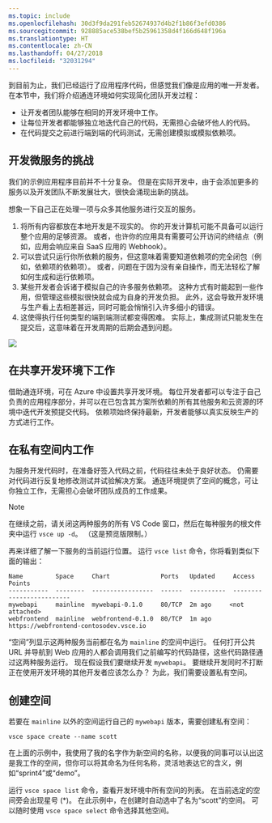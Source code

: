 ```yaml
---
ms.topic: include
ms.openlocfilehash: 30d3f9da291feb52674937d4b2f1b86f3efd0386
ms.sourcegitcommit: 928885ace538bef5b25961358d4f166d648f196a
ms.translationtype: HT
ms.contentlocale: zh-CN
ms.lasthandoff: 04/27/2018
ms.locfileid: "32031294"
---
```

到目前为止，我们已经运行了应用程序代码，但感觉我们像是应用的唯一开发者。 在本节中，我们将介绍通连环境如何实现简化团队开发过程：
* 让开发者团队能够在相同的开发环境中工作。
* 让每位开发者都能够独立地迭代自己的代码，无需担心会破坏他人的代码。
* 在代码提交之前进行端到端的代码测试，无需创建模拟或模拟依赖项。

## <a name="challenges-with-developing-microservices"></a>开发微服务的挑战
我们的示例应用程序目前并不十分复杂。 但是在实际开发中，由于会添加更多的服务以及开发团队不断发展壮大，很快会涌现出新的挑战。

想象一下自己正在处理一项与众多其他服务进行交互的服务。

1. 将所有内容都放在本地开发是不现实的。 你的开发计算机可能不具备可以运行整个应用的足够资源。 或者，也许你的应用具有需要可公开访问的终结点（例如，应用会响应来自 SaaS 应用的 Webhook）。
1. 可以尝试只运行你所依赖的服务，但这意味着需要知道依赖项的完全闭包（例如，依赖项的依赖项）。 或者，问题在于因为没有亲自操作，而无法轻松了解如何生成和运行依赖项。
1. 某些开发者会诉诸于模拟自己的许多服务依赖项。 这种方式有时能起到一些作用，但管理这些模拟很快就会成为自身的开发负担。 此外，这会导致开发环境与生产看上去相差甚远，同时可能会悄悄引入许多细小的错误。
1. 这使得执行任何类型的端到端测试都变得困难。 实际上，集成测试只能发生在提交后，这意味着在开发周期的后期会遇到问题。

![](../media/microservices-challenges.png)


## <a name="work-in-a-shared-development-environment"></a>在共享开发环境下工作
借助通连环境，可在 Azure 中设置共享开发环境。 每位开发者都可以专注于自己负责的应用程序部分，并可以在已包含其方案所依赖的所有其他服务和云资源的环境中迭代开发预提交代码。 依赖项始终保持最新，开发者能够以真实反映生产的方式进行工作。

## <a name="work-in-your-own-space"></a>在私有空间内工作
为服务开发代码时，在准备好签入代码之前，代码往往未处于良好状态。 仍需要对代码进行反复地修改测试并试验解决方案。 通连环境提供了空间的概念，可让你独立工作，无需担心会破坏团队成员的工作成果。

> [!Note]
> 在继续之前，请关闭这两种服务的所有 VS Code 窗口，然后在每种服务的根文件夹中运行 `vsce up -d`。 （这是预览版限制。）

再来详细了解一下服务的当前运行位置。 运行 `vsce list` 命令，你将看到类似下面的输出：

```
Name         Space     Chart              Ports   Updated     Access Points
-----------  --------  -----------------  ------  ----------  -------------------------
mywebapi     mainline  mywebapi-0.1.0     80/TCP  2m ago     <not attached>
webfrontend  mainline  webfrontend-0.1.0  80/TCP  1m ago     https://webfrontend-contosodev.vsce.io
```

“空间”列显示这两种服务当前都在名为 `mainline` 的空间中运行。 任何打开公共 URL 并导航到 Web 应用的人都会调用我们之前编写的代码路径，这些代码路径通过这两种服务运行。 现在假设我们要继续开发 `mywebapi`。 要继续开发同时不打断正在使用开发环境的其他开发者应该怎么办？ 为此，我们需要设置私有空间。

## <a name="create-a-space"></a>创建空间
若要在 `mainline` 以外的空间运行自己的 `mywebapi` 版本，需要创建私有空间：
``` 
vsce space create --name scott
```

在上面的示例中，我使用了我的名字作为新空间的名称，以便我的同事可以认出这是我工作的空间，但你可以将其命名为任何名称，灵活地表达它的含义，例如“sprint4”或“demo”。 

运行 `vsce space list` 命令，查看开发环境中所有空间的列表。 在当前选定的空间旁会出现星号 (*)。 在此示例中，在创建时自动选中了名为“scott”的空间。 可以随时使用 `vsce space select` 命令选择其他空间。
